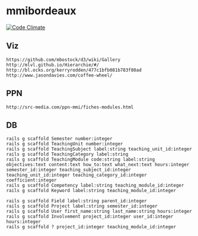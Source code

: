# mmibordeaux

[![Code Climate](https://codeclimate.com/github/arnaudlevy/mmibordeaux/badges/gpa.svg)](https://codeclimate.com/github/arnaudlevy/mmibordeaux)

## Viz
    https://github.com/mbostock/d3/wiki/Gallery
    http://mlvl.github.io/Hierarchie/#/
    http://bl.ocks.org/kerryrodden/477c1bfb081b783f80ad
    http://www.jasondavies.com/coffee-wheel/

## PPN
    http://src-media.com/ppn-mmi/fiches-modules.html

## DB
    rails g scaffold Semester number:integer
    rails g scaffold TeachingUnit number:integer
    rails g scaffold TeachingSubject label:string teaching_unit_id:integer
    rails g scaffold TeachingCategory label:string
    rails g scaffold TeachingModule code:string label:string objectives:text content:text how_to:text what_next:text hours:integer semester_id:integer teaching_subject_id:integer teaching_unit_id:integer teaching_category_id:integer coefficient:integer
    rails g scaffold Competency label:string teaching_module_id:integer
    rails g scaffold Keyword label:string teaching_module_id:integer

    rails g scaffold Field label:string parent_id:integer
    rails g scaffold Project label:string semester_id:integer
    rails g scaffold User first_name:string last_name:string hours:integer
    rails g scaffold Involvement project_id:integer user_id:integer hours:integer
    rails g scaffold ? project_id:integer teaching_module_id:integer